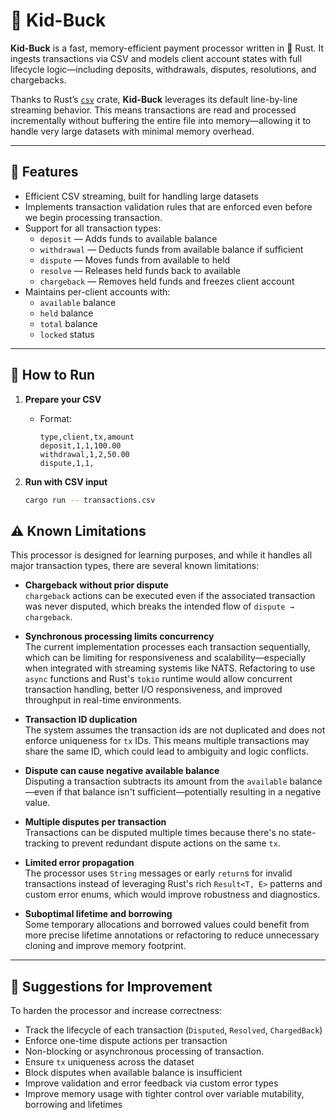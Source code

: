 # 🐐 Kid-Buck

**Kid-Buck** is a fast, memory-efficient payment processor written in 🦀 Rust. It ingests transactions via CSV  and models client account states with full lifecycle logic—including deposits, withdrawals, disputes, resolutions, and chargebacks.

Thanks to Rust’s [`csv`](https://docs.rs/csv/latest/csv/) crate, **Kid-Buck** leverages its default line-by-line streaming behavior. This means transactions are read and processed incrementally without buffering the entire file into memory—allowing it to handle very large datasets with minimal memory overhead.


---

## 📁 Features

- Efficient CSV streaming, built for handling large datasets
- Implements transaction validation rules that are enforced even before we begin processing transaction.
- Support for all transaction types:
  - `deposit` — Adds funds to available balance
  - `withdrawal` — Deducts funds from available balance if sufficient
  - `dispute` — Moves funds from available to held
  - `resolve` — Releases held funds back to available
  - `chargeback` — Removes held funds and freezes client account
- Maintains per-client accounts with:
  - `available` balance
  - `held` balance
  - `total` balance
  - `locked` status

---

## 🚀 How to Run

1. **Prepare your CSV**
   - Format:
     ```csv
     type,client,tx,amount
     deposit,1,1,100.00
     withdrawal,1,2,50.00
     dispute,1,1,
     ```

2. **Run with CSV input**
   ```bash
   cargo run -- transactions.csv
    ```

## ⚠️ Known Limitations

This processor is designed for learning purposes, and while it handles all major transaction types, there are several known limitations:

- **Chargeback without prior dispute**  
  `chargeback` actions can be executed even if the associated transaction was never disputed, which breaks the intended flow of `dispute → chargeback`.

- **Synchronous processing limits concurrency**  
  The current implementation processes each transaction sequentially, which can be limiting for responsiveness and scalability—especially when integrated with streaming systems like NATS. Refactoring to use `async` functions and Rust's `tokio` runtime would allow concurrent transaction handling, better I/O responsiveness, and improved throughput in real-time environments.

- **Transaction ID duplication**  
  The system assumes the transaction ids are not duplicated and does not enforce uniqueness for `tx` IDs. This means multiple transactions may share the same ID, which could lead to ambiguity and logic conflicts.

- **Dispute can cause negative available balance**  
  Disputing a transaction subtracts its amount from the `available` balance—even if that balance isn't sufficient—potentially resulting in a negative value.

- **Multiple disputes per transaction**  
  Transactions can be disputed multiple times because there's no state-tracking to prevent redundant dispute actions on the same `tx`.

- **Limited error propagation**  
  The processor uses `String` messages or early `return`s for invalid transactions instead of leveraging Rust's rich `Result<T, E>` patterns and custom error enums, which would improve robustness and diagnostics.

- **Suboptimal lifetime and borrowing**  
  Some temporary allocations and borrowed values could benefit from more precise lifetime annotations or refactoring to reduce unnecessary cloning and improve memory footprint.

---

## 🚧 Suggestions for Improvement

To harden the processor and increase correctness:

- Track the lifecycle of each transaction (`Disputed`, `Resolved`, `ChargedBack`)
- Enforce one-time dispute actions per transaction
- Non-blocking or asynchronous processing of transaction.
- Ensure `tx` uniqueness across the dataset
- Block disputes when available balance is insufficient
- Improve validation and error feedback via custom error types
- Improve memory usage with tighter control over variable mutability, borrowing and lifetimes
